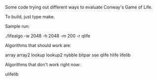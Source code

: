Some code trying out different ways to evaluate Conway's
Game of Life.

To build, just type make.

Sample run:

   ./lifealgo -w 2048 -h 2048 -m 200 -r qlife

Algorithms that should work are:

array array2 lookup lookup2 nybble bitpar sse qlife hlife lifelib

Algorithms that don't work right now:

ulifelib
